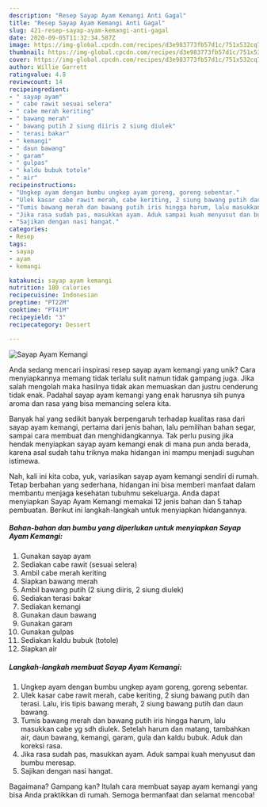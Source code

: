 ```yaml
---
description: "Resep Sayap Ayam Kemangi Anti Gagal"
title: "Resep Sayap Ayam Kemangi Anti Gagal"
slug: 421-resep-sayap-ayam-kemangi-anti-gagal
date: 2020-09-05T11:32:34.587Z
image: https://img-global.cpcdn.com/recipes/d3e983773fb57d1c/751x532cq70/sayap-ayam-kemangi-foto-resep-utama.jpg
thumbnail: https://img-global.cpcdn.com/recipes/d3e983773fb57d1c/751x532cq70/sayap-ayam-kemangi-foto-resep-utama.jpg
cover: https://img-global.cpcdn.com/recipes/d3e983773fb57d1c/751x532cq70/sayap-ayam-kemangi-foto-resep-utama.jpg
author: Willie Garrett
ratingvalue: 4.8
reviewcount: 14
recipeingredient:
- " sayap ayam"
- " cabe rawit sesuai selera"
- " cabe merah keriting"
- " bawang merah"
- " bawang putih 2 siung diiris 2 siung diulek"
- " terasi bakar"
- " kemangi"
- " daun bawang"
- " garam"
- " gulpas"
- " kaldu bubuk totole"
- " air"
recipeinstructions:
- "Ungkep ayam dengan bumbu ungkep ayam goreng, goreng sebentar."
- "Ulek kasar cabe rawit merah, cabe keriting, 2 siung bawang putih dan terasi. Lalu, iris tipis bawang merah, 2 siung bawang putih dan daun bawang."
- "Tumis bawang merah dan bawang putih iris hingga harum, lalu masukkan cabe yg sdh diulek. Setelah harum dan matang, tambahkan air, daun bawang, kemangi, garam, gula dan kaldu bubuk. Aduk dan koreksi rasa."
- "Jika rasa sudah pas, masukkan ayam. Aduk sampai kuah menyusut dan bumbu meresap."
- "Sajikan dengan nasi hangat."
categories:
- Resep
tags:
- sayap
- ayam
- kemangi

katakunci: sayap ayam kemangi 
nutrition: 180 calories
recipecuisine: Indonesian
preptime: "PT22M"
cooktime: "PT41M"
recipeyield: "3"
recipecategory: Dessert

---
```



![Sayap Ayam Kemangi](https://img-global.cpcdn.com/recipes/d3e983773fb57d1c/751x532cq70/sayap-ayam-kemangi-foto-resep-utama.jpg)

Anda sedang mencari inspirasi resep sayap ayam kemangi yang unik? Cara menyiapkannya memang tidak terlalu sulit namun tidak gampang juga. Jika salah mengolah maka hasilnya tidak akan memuaskan dan justru cenderung tidak enak. Padahal sayap ayam kemangi yang enak harusnya sih punya aroma dan rasa yang bisa memancing selera kita.

Banyak hal yang sedikit banyak berpengaruh terhadap kualitas rasa dari sayap ayam kemangi, pertama dari jenis bahan, lalu pemilihan bahan segar, sampai cara membuat dan menghidangkannya. Tak perlu pusing jika hendak menyiapkan sayap ayam kemangi enak di mana pun anda berada, karena asal sudah tahu triknya maka hidangan ini mampu menjadi suguhan istimewa.




Nah, kali ini kita coba, yuk, variasikan sayap ayam kemangi sendiri di rumah. Tetap berbahan yang sederhana, hidangan ini bisa memberi manfaat dalam membantu menjaga kesehatan tubuhmu sekeluarga. Anda dapat menyiapkan Sayap Ayam Kemangi memakai 12 jenis bahan dan 5 tahap pembuatan. Berikut ini langkah-langkah untuk menyiapkan hidangannya.

<!--inarticleads1-->

##### Bahan-bahan dan bumbu yang diperlukan untuk menyiapkan Sayap Ayam Kemangi:

1. Gunakan  sayap ayam
1. Sediakan  cabe rawit (sesuai selera)
1. Ambil  cabe merah keriting
1. Siapkan  bawang merah
1. Ambil  bawang putih (2 siung diiris, 2 siung diulek)
1. Sediakan  terasi bakar
1. Sediakan  kemangi
1. Gunakan  daun bawang
1. Gunakan  garam
1. Gunakan  gulpas
1. Sediakan  kaldu bubuk (totole)
1. Siapkan  air




<!--inarticleads2-->

##### Langkah-langkah membuat Sayap Ayam Kemangi:

1. Ungkep ayam dengan bumbu ungkep ayam goreng, goreng sebentar.
1. Ulek kasar cabe rawit merah, cabe keriting, 2 siung bawang putih dan terasi. Lalu, iris tipis bawang merah, 2 siung bawang putih dan daun bawang.
1. Tumis bawang merah dan bawang putih iris hingga harum, lalu masukkan cabe yg sdh diulek. Setelah harum dan matang, tambahkan air, daun bawang, kemangi, garam, gula dan kaldu bubuk. Aduk dan koreksi rasa.
1. Jika rasa sudah pas, masukkan ayam. Aduk sampai kuah menyusut dan bumbu meresap.
1. Sajikan dengan nasi hangat.




Bagaimana? Gampang kan? Itulah cara membuat sayap ayam kemangi yang bisa Anda praktikkan di rumah. Semoga bermanfaat dan selamat mencoba!
